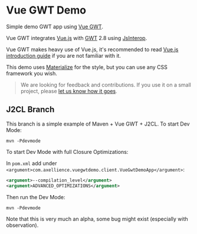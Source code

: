 # Vue GWT Demo

Simple demo GWT app using [Vue GWT](https://github.com/Axellience/vue-gwt).

Vue GWT integrates [Vue.js](https://vuejs.org/) with [GWT](http://www.gwtproject.org/) 2.8 using [JsInterop](https://docs.google.com/document/d/10fmlEYIHcyead_4R1S5wKGs1t2I7Fnp_PaNaa7XTEk0/view).

Vue GWT makes heavy use of Vue.js, it's recommended to read [Vue.js introduction guide](https://vuejs.org/v2/guide/) if you are not familiar with it.

This demo uses [Materialize](http://materializecss.com) for the style, but you can use any CSS framework you wish.

> We are looking for feedback and contributions.
If you use it on a small project, please [let us know how it goes](https://gitter.im/Axellience/vue-gwt).

## J2CL Branch

This branch is a simple example of Maven + Vue GWT + J2CL.
To start Dev Mode:
```
mvn -Pdevmode
```

To start Dev Mode with full Closure Optimizations:

In `pom.xml` add under `<argument>com.axellience.vuegwtdemo.client.VueGwtDemoApp</argument>`:
```xml
<argument>--compilation_level</argument>
<argument>ADVANCED_OPTIMIZATIONS</argument>
```

Then run the Dev Mode:
```
mvn -Pdevmode
```

Note that this is very much an alpha, some bug might exist (especially with observation).